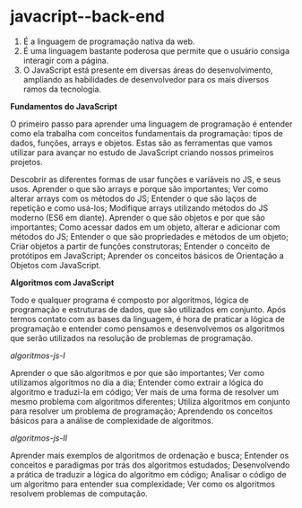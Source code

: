 # javacript--back-end


1. É a linguagem de programação nativa da web.
2. É uma linguagem bastante poderosa que permite que o usuário consiga interagir com a página.
3. O JavaScript está presente em diversas áreas do desenvolvimento, ampliando as habilidades de desenvolvedor para os mais diversos ramos da tecnologia.


**Fundamentos do JavaScript**

O primeiro passo para aprender uma linguagem de programação é entender como ela trabalha com conceitos fundamentais da programação: 
tipos de dados, funções, arrays e objetos. Estas são as ferramentas que vamos utilizar para avançar no estudo de JavaScript criando 
nossos primeiros projetos.

Descobrir as diferentes formas de usar funções e variáveis no JS, e seus usos.
Aprender o que são arrays e porque são importantes;
Ver como alterar arrays com os métodos do JS;
Entender o que são laços de repetição e como usá-los;
Modifique arrays utilizando métodos do JS moderno (ES6 em diante).
Aprender o que são objetos e por que são importantes;
Como acessar dados em um objeto, alterar e adicionar com métodos do JS;
Entender o que são propriedades e métodos de um objeto;
Criar objetos a partir de funções construtoras;
Entender o conceito de protótipos em JavaScript;
Aprender os conceitos básicos de Orientação a Objetos com JavaScript.


**Algoritmos com JavaScript**

Todo e qualquer programa é composto por algoritmos, lógica de programação e estruturas de dados, que são utilizados em conjunto. 
Após termos contato com as bases da linguagem, é hora de praticar a lógica de programação e entender como pensamos e desenvolvemos os algoritmos que serão utilizados na resolução de problemas de programação.

*algoritmos-js-I*

Aprender o que são algoritmos e por que são importantes;
      Ver como utilizamos algoritmos no dia a dia;
      Entender como extrair a lógica do algoritmo e traduzi-la em código;
      Ver mais de uma forma de resolver um mesmo problema com algoritmos diferentes;
      Utiliza algoritmos em conjunto para resolver um problema de programação;
      Aprendendo os conceitos básicos para a análise de complexidade de algoritmos.
      
*algoritmos-js-II*

Aprender mais exemplos de algoritmos de ordenação e busca;
      Entender os conceitos e paradigmas por trás dos algoritmos estudados;
      Desenvolvendo a prática de traduzir a lógica do algoritmo em código;
      Analisar o código de um algoritmo para entender sua complexidade;
      Ver como os algoritmos resolvem problemas de computação.
      
      
